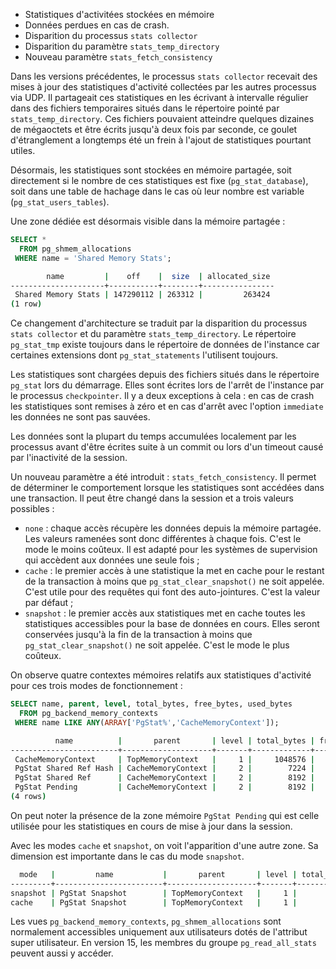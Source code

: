 <!--
Les commits sur ce sujet sont :

* https://www.postgresql.org/message-id/E1ncJtG-000gDK-1G@gemulon.postgresql.org

Discussion

* https://www.postgresql.org/message-id/flat/20180629.173418.190173462.horiguchi.kyotaro@lab.ntt.co.jp

-->

<div class="slide-content">

 * Statistiques d'activitées stockées en mémoire
 * Données perdues en cas de crash.
 * Disparition du processus `stats collector`
 * Disparition du paramètre `stats_temp_directory`
 * Nouveau paramètre `stats_fetch_consistency`

</div>

<div class="notes">

Dans les versions précédentes, le processus `stats collector` recevait des
mises à jour des statistiques d'activité collectées par les autres processus
via UDP. Il partageait ces statistiques en les écrivant à intervalle régulier
dans des fichiers temporaires situés dans le répertoire pointé par
`stats_temp_directory`. Ces fichiers pouvaient atteindre quelques dizaines de
mégaoctets et être écrits jusqu'à deux fois par seconde, ce goulet
d'étranglement a longtemps été un frein à l'ajout de statistiques pourtant
utiles.

Désormais, les statistiques sont stockées en mémoire partagée, soit directement
si le nombre de ces statistiques est fixe (`pg_stat_database`), soit dans une
table de hachage dans le cas où leur nombre est variable
(`pg_stat_users_tables`).

Une zone dédiée est désormais visible dans la mémoire partagée :

```sql
SELECT *
  FROM pg_shmem_allocations
 WHERE name = 'Shared Memory Stats';
```
```sh
        name         |    off    |  size  | allocated_size
---------------------+-----------+--------+----------------
 Shared Memory Stats | 147290112 | 263312 |         263424
(1 row)
```

Ce changement d'architecture se traduit par la disparition du processus `stats
collector` et du paramètre `stats_temp_directory`. Le répertoire `pg_stat_tmp`
existe toujours dans le répertoire de données de l'instance car certaines
extensions dont `pg_stat_statements` l'utilisent toujours.

<!-- Le commit sur pg_stat_tmp : 
  https://www.postgresql.org/message-id/E1ncJtG-000gDN-1l@gemulon.postgresql.org
-->

Les statistiques sont chargées depuis des fichiers situés dans le répertoire
`pg_stat` lors du démarrage. Elles sont écrites lors de l'arrêt de l'instance
par le processus `checkpointer`. Il y a deux exceptions à cela : en cas de crash
les statistiques sont remises à zéro et en cas d'arrêt avec l'option
`immediate` les données ne sont pas sauvées.

Les données sont la plupart du temps accumulées localement par les processus
avant d'être écrites suite à un commit ou lors d'un timeout causé par
l'inactivité de la session.

Un nouveau paramètre a été introduit : `stats_fetch_consistency`. Il permet de
déterminer le comportement lorsque les statistiques sont accédées dans une
transaction. Il peut être changé dans la session et a trois valeurs possibles :

* `none` : chaque accès récupère les données depuis la mémoire partagée. Les
  valeurs ramenées sont donc différentes à chaque fois. C'est le mode le moins
  coûteux. Il est adapté pour les systèmes de supervision qui accèdent aux
  données une seule fois ;
* `cache` : le premier accès à une statistique la met en cache pour le restant
  de la transaction à moins que `pg_stat_clear_snapshot()` ne soit appelée.
  C'est utile pour des requêtes qui font des auto-jointures. C'est la valeur
  par défaut ;
* `snapshot` : le premier accès aux statistiques met en cache toutes les
  statistiques accessibles pour la base de données en cours. Elles seront
  conservées jusqu'à la fin de la transaction à moins que
  `pg_stat_clear_snapshot()` ne soit appelée. C'est le mode le plus coûteux.

On observe quatre contextes mémoires relatifs aux statistiques d'activité pour
ces trois modes de fonctionnement :

```sql
SELECT name, parent, level, total_bytes, free_bytes, used_bytes
  FROM pg_backend_memory_contexts
 WHERE name LIKE ANY(ARRAY['PgStat%','CacheMemoryContext']);
```
```sh
          name          |       parent       | level | total_bytes | free_bytes | used_bytes
------------------------+--------------------+-------+-------------+------------+------------
 CacheMemoryContext     | TopMemoryContext   |     1 |     1048576 |     501176 |     547400
 PgStat Shared Ref Hash | CacheMemoryContext |     2 |        7224 |        680 |       6544
 PgStat Shared Ref      | CacheMemoryContext |     2 |        8192 |       3568 |       4624
 PgStat Pending         | CacheMemoryContext |     2 |        8192 |       6944 |       1248
(4 rows)
```

On peut noter la présence de la zone mémoire `PgStat Pending` qui est celle
utilisée pour les statistiques en cours de mise à jour dans la session.

Avec les modes `cache` et `snapshot`, on voit l'apparition d'une autre zone.
Sa dimension est importante dans le cas du mode `snapshot`.

```sh
  mode   |         name           |       parent       | level | total_bytes | free_bytes | used_bytes
---------+------------------------+--------------------+-------+-------------+------------+------------
snapshot | PgStat Snapshot        | TopMemoryContext   |     1 |       57400 |       4488 |      52912
cache    | PgStat Snapshot        | TopMemoryContext   |     1 |       25656 |        680 |      24976
```

Les vues `pg_backend_memory_contexts`, `pg_shmem_allocations` sont normalement
accessibles uniquement aux utilisateurs dotés de l'attribut super utilisateur.
En version 15, les membres du groupe `pg_read_all_stats` peuvent aussi y
accéder.

</div>


<!--

Exemple complet (utilise les fonctions au lieu des vues pour visualiser la mémoire, mais cela ne change rien aux résultats):

[local]:5445 postgres@postgres=# BEGIN;
BEGIN
[local]:5445 postgres@postgres=#* SET stats_fetch_consistency TO 'none';
SET
[local]:5445 postgres@postgres=#* SELECT * FROM pg_get_backend_memory_contexts() WHERE name ILIKE ANY(ARRAY['%pgstat%','CacheMemoryContext']);
          name          | ident |       parent       | level | total_bytes | total_nblocks | free_bytes | free_chunks | used_bytes
------------------------+-------+--------------------+-------+-------------+---------------+------------+-------------+------------
 CacheMemoryContext     | ¤     | TopMemoryContext   |     1 |      524288 |             7 |      83808 |           0 |     440480
 PgStat Shared Ref Hash | ¤     | CacheMemoryContext |     2 |        7224 |             2 |        680 |           0 |       6544
 PgStat Shared Ref      | ¤     | CacheMemoryContext |     2 |        4096 |             3 |        872 |           2 |       3224
 PgStat Pending         | ¤     | CacheMemoryContext |     2 |        4096 |             3 |       1160 |           5 |       2936
(4 rows)

[local]:5445 postgres@postgres=#* SELECT * FROM pg_stat_all_tables LIMIT 1;
 relid | schemaname |    relname     | seq_scan | seq_tup_read | idx_scan | idx_tup_fetch | n_tup_ins | n_tup_upd | n_tup_del | n_tup_hot_upd | n_live_tup | n_dead_tup | n_mod_since_analyze
| n_ins_since_vacuum | last_vacuum | last_autovacuum | last_analyze | last_autoanalyze | vacuum_count | autovacuum_count | analyze_count | autoanalyze_count
-------+------------+----------------+----------+--------------+----------+---------------+-----------+-----------+-----------+---------------+------------+------------+---------------------
+--------------------+-------------+-----------------+--------------+------------------+--------------+------------------+---------------+-------------------
   826 | pg_catalog | pg_default_acl |        0 |            0 |        0 |             0 |         0 |         0 |         0 |             0 |          0 |          0 |                   0
|                  0 | ¤           | ¤               | ¤            | ¤                |            0 |                0 |             0 |                 0
(1 row)

[local]:5445 postgres@postgres=#* SELECT * FROM pg_get_backend_memory_contexts() WHERE name ILIKE ANY(ARRAY['%pgstat%','CacheMemoryContext']);
          name          | ident |       parent       | level | total_bytes | total_nblocks | free_bytes | free_chunks | used_bytes
------------------------+-------+--------------------+-------+-------------+---------------+------------+-------------+------------
 CacheMemoryContext     | ¤     | TopMemoryContext   |     1 |     1048576 |             8 |     504696 |           2 |     543880
 PgStat Shared Ref Hash | ¤     | CacheMemoryContext |     2 |        7224 |             2 |        680 |           0 |       6544
 PgStat Shared Ref      | ¤     | CacheMemoryContext |     2 |        8192 |             4 |       3568 |           3 |       4624
 PgStat Pending         | ¤     | CacheMemoryContext |     2 |        8192 |             4 |       1616 |           6 |       6576
(4 rows)

[local]:5445 postgres@postgres=#* ROLLBACK;
ROLLBACK
[local]:5445 postgres@postgres=# BEGIN;
BEGIN
[local]:5445 postgres@postgres=#* SET stats_fetch_consistency TO 'cache';
SET
[local]:5445 postgres@postgres=#* SELECT * FROM pg_get_backend_memory_contexts() WHERE name ILIKE ANY(ARRAY['%pgstat%','CacheMemoryContext']);
          name          | ident |       parent       | level | total_bytes | total_nblocks | free_bytes | free_chunks | used_bytes
------------------------+-------+--------------------+-------+-------------+---------------+------------+-------------+------------
 CacheMemoryContext     | ¤     | TopMemoryContext   |     1 |     1048576 |             8 |     504696 |           2 |     543880
 PgStat Shared Ref Hash | ¤     | CacheMemoryContext |     2 |        7224 |             2 |        680 |           0 |       6544
 PgStat Shared Ref      | ¤     | CacheMemoryContext |     2 |        8192 |             4 |       3568 |           3 |       4624
 PgStat Pending         | ¤     | CacheMemoryContext |     2 |        8192 |             4 |       7808 |          49 |        384
(4 rows)

[local]:5445 postgres@postgres=#* SELECT * FROM pg_stat_all_tables LIMIT 1;
 relid | schemaname |    relname     | seq_scan | seq_tup_read | idx_scan | idx_tup_fetch | n_tup_ins | n_tup_upd | n_tup_del | n_tup_hot_upd | n_live_tup | n_dead_tup | n_mod_since_analyze
| n_ins_since_vacuum | last_vacuum | last_autovacuum | last_analyze | last_autoanalyze | vacuum_count | autovacuum_count | analyze_count | autoanalyze_count
-------+------------+----------------+----------+--------------+----------+---------------+-----------+-----------+-----------+---------------+------------+------------+---------------------
+--------------------+-------------+-----------------+--------------+------------------+--------------+------------------+---------------+-------------------
   826 | pg_catalog | pg_default_acl |        0 |            0 |        0 |             0 |         0 |         0 |         0 |             0 |          0 |          0 |                   0
|                  0 | ¤           | ¤               | ¤            | ¤                |            0 |                0 |             0 |                 0
(1 row)

[local]:5445 postgres@postgres=#* SELECT * FROM pg_get_backend_memory_contexts() WHERE name ILIKE ANY(ARRAY['%pgstat%','CacheMemoryContext']);
          name          | ident |       parent       | level | total_bytes | total_nblocks | free_bytes | free_chunks | used_bytes
------------------------+-------+--------------------+-------+-------------+---------------+------------+-------------+------------
 PgStat Snapshot        | ¤     | TopMemoryContext   |     1 |       25656 |             2 |        680 |           0 |      24976
 CacheMemoryContext     | ¤     | TopMemoryContext   |     1 |     1048576 |             8 |     504696 |           2 |     543880
 PgStat Shared Ref Hash | ¤     | CacheMemoryContext |     2 |        7224 |             2 |        680 |           0 |       6544
 PgStat Shared Ref      | ¤     | CacheMemoryContext |     2 |        8192 |             4 |       3568 |           3 |       4624
 PgStat Pending         | ¤     | CacheMemoryContext |     2 |        8192 |             4 |       6656 |          41 |       1536
(5 rows)

[local]:5445 postgres@postgres=#* SELECT pg_stat_clear_snapshot();
 pg_stat_clear_snapshot
------------------------

(1 row)

[local]:5445 postgres@postgres=#* SELECT * FROM pg_get_backend_memory_contexts() WHERE name ILIKE ANY(ARRAY['%pgstat%','CacheMemoryContext']);
          name          | ident |       parent       | level | total_bytes | total_nblocks | free_bytes | free_chunks | used_bytes
------------------------+-------+--------------------+-------+-------------+---------------+------------+-------------+------------
 CacheMemoryContext     | ¤     | TopMemoryContext   |     1 |     1048576 |             8 |     502888 |           0 |     545688
 PgStat Shared Ref Hash | ¤     | CacheMemoryContext |     2 |        7224 |             2 |        680 |           0 |       6544
 PgStat Shared Ref      | ¤     | CacheMemoryContext |     2 |        8192 |             4 |       3568 |           3 |       4624
 PgStat Pending         | ¤     | CacheMemoryContext |     2 |        8192 |             4 |       5936 |          36 |       2256
(4 rows)

[local]:5445 postgres@postgres=#* ROLLBACK;
ROLLBACK
[local]:5445 postgres@postgres=# BEGIN;
BEGIN
[local]:5445 postgres@postgres=#* SET stats_fetch_consistency TO 'snapshot';
SET
[local]:5445 postgres@postgres=#* SELECT * FROM pg_get_backend_memory_contexts() WHERE name ILIKE ANY(ARRAY['%pgstat%','CacheMemoryContext']);
          name          | ident |       parent       | level | total_bytes | total_nblocks | free_bytes | free_chunks | used_bytes
------------------------+-------+--------------------+-------+-------------+---------------+------------+-------------+------------
 CacheMemoryContext     | ¤     | TopMemoryContext   |     1 |     1048576 |             8 |     502888 |           0 |     545688
 PgStat Shared Ref Hash | ¤     | CacheMemoryContext |     2 |        7224 |             2 |        680 |           0 |       6544
 PgStat Shared Ref      | ¤     | CacheMemoryContext |     2 |        8192 |             4 |       3568 |           3 |       4624
 PgStat Pending         | ¤     | CacheMemoryContext |     2 |        8192 |             4 |       7808 |          49 |        384
(4 rows)

[local]:5445 postgres@postgres=#* SELECT * FROM pg_stat_all_tables LIMIT 1;
 relid | schemaname |    relname     | seq_scan | seq_tup_read | idx_scan | idx_tup_fetch | n_tup_ins | n_tup_upd | n_tup_del | n_tup_hot_upd | n_live_tup | n_dead_tup | n_mod_since_analyze
| n_ins_since_vacuum | last_vacuum | last_autovacuum | last_analyze | last_autoanalyze | vacuum_count | autovacuum_count | analyze_count | autoanalyze_count
-------+------------+----------------+----------+--------------+----------+---------------+-----------+-----------+-----------+---------------+------------+------------+---------------------
+--------------------+-------------+-----------------+--------------+------------------+--------------+------------------+---------------+-------------------
   826 | pg_catalog | pg_default_acl |        0 |            0 |        0 |             0 |         0 |         0 |         0 |             0 |          0 |          0 |                   0
|                  0 | ¤           | ¤               | ¤            | ¤                |            0 |                0 |             0 |                 0
(1 row)

[local]:5445 postgres@postgres=#* SELECT * FROM pg_get_backend_memory_contexts() WHERE name ILIKE ANY(ARRAY['%pgstat%','CacheMemoryContext']);
          name          | ident |       parent       | level | total_bytes | total_nblocks | free_bytes | free_chunks | used_bytes
------------------------+-------+--------------------+-------+-------------+---------------+------------+-------------+------------
 PgStat Snapshot        | ¤     | TopMemoryContext   |     1 |       57400 |             8 |       4488 |           9 |      52912
 CacheMemoryContext     | ¤     | TopMemoryContext   |     1 |     1048576 |             8 |     502888 |           0 |     545688
 PgStat Shared Ref Hash | ¤     | CacheMemoryContext |     2 |        7224 |             2 |        680 |           0 |       6544
 PgStat Shared Ref      | ¤     | CacheMemoryContext |     2 |        8192 |             4 |       3568 |           3 |       4624
 PgStat Pending         | ¤     | CacheMemoryContext |     2 |        8192 |             4 |       6656 |          41 |       1536
(5 rows)

[local]:5445 postgres@postgres=#* SELECT pg_stat_clear_snapshot();
 pg_stat_clear_snapshot
------------------------

(1 row)

[local]:5445 postgres@postgres=#* SELECT * FROM pg_get_backend_memory_contexts() WHERE name ILIKE ANY(ARRAY['%pgstat%','CacheMemoryContext']);
          name          | ident |       parent       | level | total_bytes | total_nblocks | free_bytes | free_chunks | used_bytes
------------------------+-------+--------------------+-------+-------------+---------------+------------+-------------+------------
 CacheMemoryContext     | ¤     | TopMemoryContext   |     1 |     1048576 |             8 |     502888 |           0 |     545688
 PgStat Shared Ref Hash | ¤     | CacheMemoryContext |     2 |        7224 |             2 |        680 |           0 |       6544
 PgStat Shared Ref      | ¤     | CacheMemoryContext |     2 |        8192 |             4 |       3568 |           3 |       4624
 PgStat Pending         | ¤     | CacheMemoryContext |     2 |        8192 |             4 |       6656 |          41 |       1536
(4 rows)

[local]:5445 postgres@postgres=#* ROLLBACK;
ROLLBACK
-->
